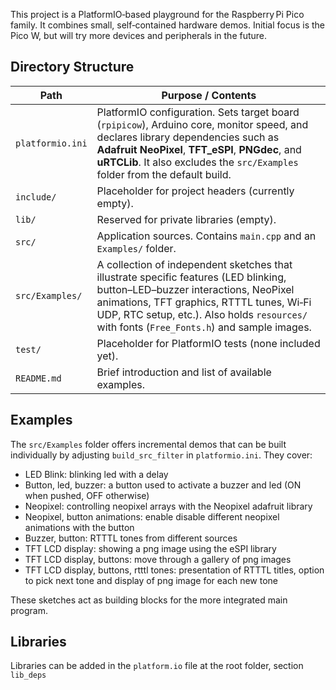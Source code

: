 This project is a PlatformIO‐based playground for the Raspberry Pi Pico family. It combines small, self‑contained hardware demos. Initial focus is the Pico W, but will try more devices and peripherals in the future.

## Directory Structure

| Path             | Purpose / Contents                                                                                                                                                                                                                                                        |
| ---------------- | ------------------------------------------------------------------------------------------------------------------------------------------------------------------------------------------------------------------------------------------------------------------------- |
| `platformio.ini` | PlatformIO configuration. Sets target board (`rpipicow`), Arduino core, monitor speed, and declares library dependencies such as **Adafruit NeoPixel**, **TFT_eSPI**, **PNGdec**, and **uRTCLib**. It also excludes the `src/Examples` folder from the default build.     |
| `include/`       | Placeholder for project headers (currently empty).                                                                                                                                                                                                                        |
| `lib/`           | Reserved for private libraries (empty).                                                                                                                                                                                                                                   |
| `src/`           | Application sources. Contains `main.cpp` and an `Examples/` folder.                                                                                                                                                                                                       |
| `src/Examples/`  | A collection of independent sketches that illustrate specific features (LED blinking, button–LED–buzzer interactions, NeoPixel animations, TFT graphics, RTTTL tunes, Wi‑Fi UDP, RTC setup, etc.). Also holds `resources/` with fonts (`Free_Fonts.h`) and sample images. |
| `test/`          | Placeholder for PlatformIO tests (none included yet).                                                                                                                                                                                                                     |
| `README.md`      | Brief introduction and list of available examples.                                                                                                                                                                                                                        |

## Examples

The `src/Examples` folder offers incremental demos that can be built individually by adjusting `build_src_filter` in `platformio.ini`. They cover:

- LED Blink: blinking led with a delay
- Button, led, buzzer: a button used to activate a buzzer and led (ON when pushed, OFF otherwise)
- Neopixel: controlling neopixel arrays with the Neopixel adafruit library
- Neopixel, button animations: enable disable different neopixel animations with the button
- Buzzer, button: RTTTL tones from different sources
- TFT LCD display: showing a png image using the eSPI library
- TFT LCD display, buttons: move through a gallery of png images
- TFT LCD display, buttons, rtttl tones: presentation of RTTTL titles, option to pick next tone and display of png image for each new tone

These sketches act as building blocks for the more integrated main program.

## Libraries

Libraries can be added in the `platform.io` file at the root folder, section `lib_deps`
